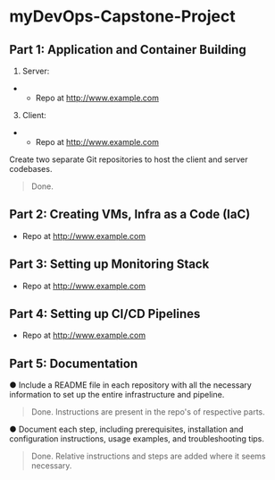 # myDevOps-Capstone-Project

## Part 1: Application and Container Building
  1. Server:
  -
    - Repo at <http://www.example.com>
  3. Client:
  -
    - Repo at <http://www.example.com>

  Create two separate Git repositories to host the client and server codebases.
  > Done.

## Part 2: Creating VMs, Infra as a Code (IaC)
  - Repo at <http://www.example.com>

## Part 3: Setting up Monitoring Stack
  - Repo at <http://www.example.com>

## Part 4: Setting up CI/CD Pipelines
  - Repo at <http://www.example.com>

## Part 5: Documentation

  ●	Include a README file in each repository with all the necessary information to set up the entire infrastructure and pipeline.
  > Done. Instructions are present in the repo's of respective parts.

  ●	Document each step, including prerequisites, installation and configuration instructions, usage examples, and troubleshooting tips.
  > Done. Relative instructions and steps are added where it seems necessary.
